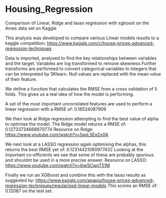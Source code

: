 # Housing_Regression
Comparison of Linear, Ridge and lasso regression with xgboost on the Ames data set on Kaggle

This analysis was developed to compare various Linear models results to a kaggle competition: https://www.kaggle.com/c/house-prices-advanced-regression-techniques

Data is imported, analysed to find the key relationships between variables and the target. Variables are log transformed to remove skewness
Further transforms are performed to convert categorical variables to integers that can be interpreted by SKlearn.
Null values are replaced with the mean value of their feature.

We define a function that calculates the RMSE from a cross validation of 5 folds. This gives us a real idea of how the model is performing.

A set of the most important uncorrelated features are used to perform a linear regression with a RMSE of: 0.16524087909

We then look at Ridge regression attempting to find the best value of alpha to optimise the model. 
The Ridge model returns a RMSE of: 0.12733734668670774
Resource on Ridge: https://www.youtube.com/watch?v=5asL5Eq2x0A

We next look at a LASSO regression again optimising the alphas, this returns the best RMSE yet of: 0.12314421090977432
Looking at the important co-efficients we see that some of these are probably spurious and shouldnt be used in a more precise answer.
Resource on LASSO: https://www.youtube.com/watch?v=jbwSCwoT51M

Finally we run an XGBoost and combine this with the lasso results as suggested by: https://www.kaggle.com/apapiu/house-prices-advanced-regression-techniques/regularized-linear-models
This scores an RMSE of: 0.12087 on the test set.
